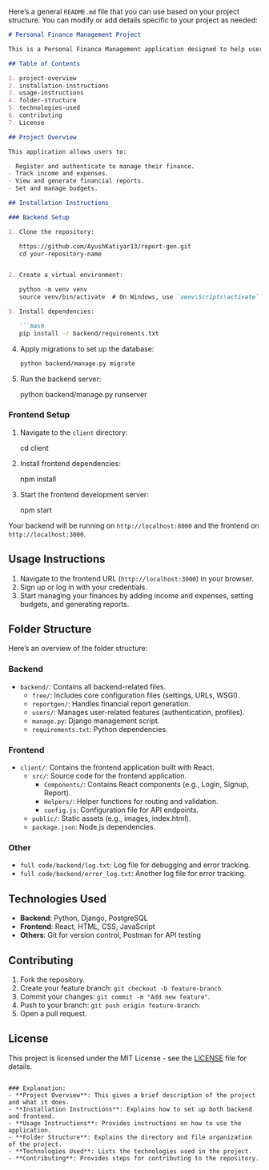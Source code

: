 Here’s a general `README.md` file that you can use based on your project structure. You can modify or add details specific to your project as needed:

```markdown
# Personal Finance Management Project

This is a Personal Finance Management application designed to help users track their income and expenses, set budgets, and generate financial reports. It includes both a backend and frontend, built with Python, Django, React, and PostgreSQL.

## Table of Contents

1. project-overview
2. installation-instructions
3. usage-instructions
4. folder-structure
5. technologies-used
6. contributing
7. License

## Project Overview

This application allows users to:

- Register and authenticate to manage their finance.
- Track income and expenses.
- View and generate financial reports.
- Set and manage budgets.

## Installation Instructions

### Backend Setup

1. Clone the repository:

   https://github.com/AyushKatiyar13/report-gen.git
   cd your-repository-name


2. Create a virtual environment:

   python -m venv venv
   source venv/bin/activate  # On Windows, use `venv\Scripts\activate`

3. Install dependencies:

   ```bash
   pip install -r backend/requirements.txt
   ```

4. Apply migrations to set up the database:

   ```bash
   python backend/manage.py migrate
   ```

5. Run the backend server:

   python backend/manage.py runserver
   

### Frontend Setup

1. Navigate to the `client` directory:

   cd client


2. Install frontend dependencies:

 
   npm install


3. Start the frontend development server:

  
   npm start


Your backend will be running on `http://localhost:8000` and the frontend on `http://localhost:3000`.

## Usage Instructions

1. Navigate to the frontend URL (`http://localhost:3000`) in your browser.
2. Sign up or log in with your credentials.
3. Start managing your finances by adding income and expenses, setting budgets, and generating reports.

## Folder Structure

Here’s an overview of the folder structure:

### Backend

- `backend/`: Contains all backend-related files.
  - `free/`: Includes core configuration files (settings, URLs, WSGI).
  - `reportgen/`: Handles financial report generation.
  - `users/`: Manages user-related features (authentication, profiles).
  - `manage.py`: Django management script.
  - `requirements.txt`: Python dependencies.

### Frontend

- `client/`: Contains the frontend application built with React.
  - `src/`: Source code for the frontend application.
    - `Components/`: Contains React components (e.g., Login, Signup, Report).
    - `Helpers/`: Helper functions for routing and validation.
    - `config.js`: Configuration file for API endpoints.
  - `public/`: Static assets (e.g., images, index.html).
  - `package.json`: Node.js dependencies.

### Other

- `full code/backend/log.txt`: Log file for debugging and error tracking.
- `full code/backend/error_log.txt`: Another log file for error tracking.

## Technologies Used

- **Backend**: Python, Django, PostgreSQL
- **Frontend**: React, HTML, CSS, JavaScript
- **Others**: Git for version control, Postman for API testing

## Contributing

1. Fork the repository.
2. Create your feature branch: `git checkout -b feature-branch`.
3. Commit your changes: `git commit -m "Add new feature"`.
4. Push to your branch: `git push origin feature-branch`.
5. Open a pull request.

## License

This project is licensed under the MIT License - see the [LICENSE](LICENSE) file for details.
```

### Explanation:
- **Project Overview**: This gives a brief description of the project and what it does.
- **Installation Instructions**: Explains how to set up both backend and frontend.
- **Usage Instructions**: Provides instructions on how to use the application.
- **Folder Structure**: Explains the directory and file organization of the project.
- **Technologies Used**: Lists the technologies used in the project.
- **Contributing**: Provides steps for contributing to the repository.
